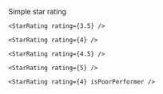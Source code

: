 Simple star rating

```
<StarRating rating={3.5} />
```
```
<StarRating rating={4} />
```
```
<StarRating rating={4.5} />
```
```
<StarRating rating={5} />
```
```
<StarRating rating={4} isPoorPerformer />
```